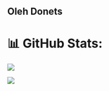 ## Oleh Donets
# 📊 GitHub Stats:
![](https://github-readme-stats.vercel.app/api/top-langs/?username=abushka110&theme=dark&hide_border=false&include_all_commits=false&count_private=false&layout=compact)<br/>
<!--![](https://github-readme-stats.vercel.app/api?username=abushka110&theme=dark&hide_border=false&include_all_commits=false&count_private=false)<br/> -->
![](https://github-readme-streak-stats.herokuapp.com/?user=abushka110&theme=dark&hide_border=false)<br/>
